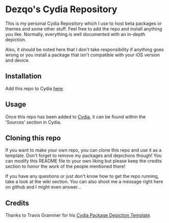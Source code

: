 # Dezqo's Cydia Repository
This is my personal Cydia Repository which I use to host beta packages or themes and some other stuff.
Feel free to add the repo and install anything you like. Normally, everything is well documented with an in-depth depiction.

Also, it should be noted here that I don't take responsibility if anything goes wrong or you install a package that isn't compatible with your iOS version and device.

## Installation
Add this repo to Cydia [here](http://dezqo.github.io/repo).

## Usage
Once this repo has been added to [Cydia](https://cydia.saurik.com/), it can be found within the 'Sources' section in Cydia.

## Cloning this repo
If you want to make your own repo, you can clone this repo and use it as a template. Don't forget to remove my packages and depictions though!
You can modify this README file to your own liking but please keep the credits section to honor the work of the people mentioned there!

If you have any questions or just don't know how to get the repo running, take a look at the wiki section. You can also shoot me a message right here on github and I might even answer...

## Credits
 Thanks to Travis Grammer for his [Cydia Package Depiction Template](https://codepen.io/travis-g/pen/mywWyq).


